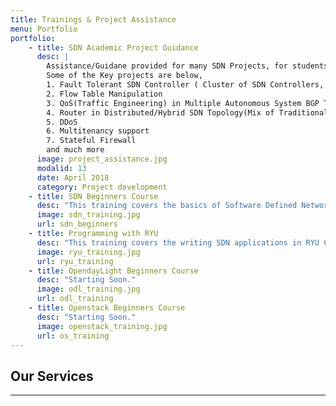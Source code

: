 ```yaml
---
title: Trainings & Project Assistance
menu: Portfolio
portfolio:
    - title: SDN Academic Project Guidance
      desc: |
        Assistance/Guidane provided for many SDN Projects, for students across the world.
        Some of the Key projects are below,
        1. Fault Tolerant SDN Controller ( Cluster of SDN Controllers, Master/Slave roles, Data Synchronization)
        2. Flow Table Manipulation
        3. QoS(Traffic Engineering) in Multiple Autonomous System BGP Topology
        4. Router in Distributed/Hybrid SDN Topology(Mix of Traditional and SDN Controlled Devices)
        5. DDoS
        6. Multitenancy support
        7. Stateful Firewall
        and much more
      image: project_assistance.jpg
      modalid: 13
      date: April 2018
      category: Project development
    - title: SDN Beginners Course
      desc: "This training covers the basics of Software Defined Networking. Includes SDN, Openflow Theory, Setting up the SDN test environment, RYU and ODL Controllers."
      image: sdn_training.jpg
      url: sdn_beginners
    - title: Programming with RYU
      desc: "This training covers the writing SDN applications in RYU Controller. Step by Step approach with exercises to mini projects"
      image: ryu_training.jpg
      url: ryu_training
    - title: OpendayLight Beginners Course
      desc: "Starting Soon."
      image: odl_training.jpg
      url: odl_training
    - title: Openstack Beginners Course
      desc: "Starting Soon."
      image: openstack_training.jpg
      url: os_training
---
```

## Our Services
___
